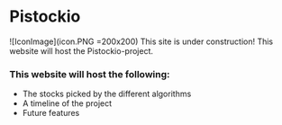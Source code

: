 # Pistockio
![IconImage](icon.PNG =200x200)
This site is under construction!
This website will host the Pistockio-project.

### This website will host the following:
* The stocks picked by the different algorithms
* A timeline of the project
* Future features
